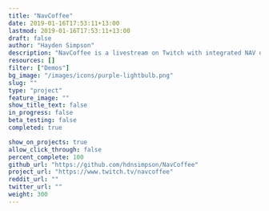 ```yaml
---
title: "NavCoffee"
date: 2019-01-16T17:53:11+13:00
lastmod: 2019-01-16T17:53:11+13:00
draft: false
author: "Hayden Simpson"
description: "NavCoffee is a livestream on Twitch with integrated NAV donations. The purpose of the project is to demonstrate how streamers can accept NAV and integrate the payments into their livestreams."
resources: []
filter: ["Demos"]
bg_image: "/images/icons/purple-lightbulb.png"
slug: ""
type: "project"
feature_image: ""
show_title_text: false
in_progress: false
beta_testing: false
completed: true

show_on_projects: true
allow_click_through: false
percent_complete: 100
github_url: "https://github.com/hdnsimpson/NavCoffee"
project_url: "https://www.twitch.tv/navcoffee"
reddit_url: ""
twitter_url: ""
weight: 300
---
```

